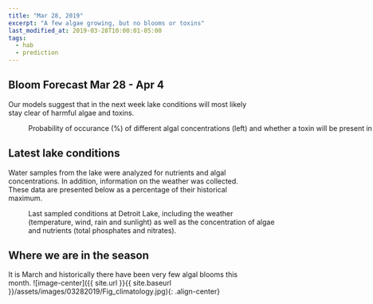 ```yaml
---
title: "Mar 28, 2019"
excerpt: "A few algae growing, but no blooms or toxins"
last_modified_at: 2019-03-28T10:00:01-05:00
tags: 
  - hab
  - prediction
---
```

## Bloom Forecast Mar 28 - Apr 4
Our models suggest that in the next week lake conditions will most likely stay clear of harmful algae and toxins.
<figure style="width: 1000px" class="align-center">
  <img src="{{ site.url }}{{ site.baseurl }}/assets/images/03282019/Fig_prediction.png" alt="">
  <figcaption>Probability of occurance (%) of different algal concentrations (left) and whether a toxin will be present in the water (right) in the next week.</figcaption>
</figure>

## Latest lake conditions
Water samples from the lake were analyzed for nutrients and algal concentrations. In addition, information on the weather was collected. These data are presented below as a percentage of their historical maximum.
<figure style="width: 500px" class="align-center">
  <img src="{{ site.url }}{{ site.baseurl }}/assets/images/03282019/Fig_petal.png" alt="">
  <figcaption>Last sampled conditions at Detroit Lake, including the weather (temperature, wind, rain and sunlight) as well as the concentration of algae and nutrients (total phosphates and nitrates).</figcaption>
</figure>

## Where we are in the season
It is March and historically there have been very few algal blooms this month. 
![image-center]({{ site.url }}{{ site.baseurl }}/assets/images/03282019/Fig_climatology.jpg){: .align-center}


